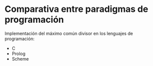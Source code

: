 # Comparativa entre paradigmas de programación

Implementación del máximo común divisor en los lenguajes de programación:

  * C
  * Prolog
  * Scheme 


